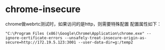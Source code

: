 # chrome-insecure
chrome做webrtc测试时，如果访问的是http，则需要特殊配置
配置属性如下：
```
"C:\Program Files (x86)\Google\Chrome\Application\chrome.exe" --ignore-certificate-errors --unsafely-treat-insecure-origin-as-secure=http://172.19.5.123:3001 --user-data-dir=g:/temp2
```
